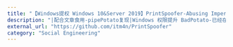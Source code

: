 ```yaml
---
title: "【Windows提权 Windows 10&Server 2019】PrintSpoofer-Abusing Impersonation Privileges on Windows 10 and Server 2019"
description: "|配合文章食用-pipePotato复现|Windows 权限提升 BadPotato-已经在Windows 2012-2019 8-10 全补丁测试成功"
external_url: "https://github.com/itm4n/PrintSpoofer"
category: "Social Engineering"
---
```

